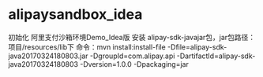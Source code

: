 # alipaysandbox_idea
初始化
阿里支付沙箱环境Demo_Idea版
安装 alipay-sdk-javajar包，jar包路径：项目/resources/lib下
命令：mvn install:install-file -Dfile=alipay-sdk-java20170324180803.jar
-DgroupId=com.alipay.api -DartifactId=alipay-sdk-java20170324180803 -Dversion=1.0.0 -Dpackaging=jar
